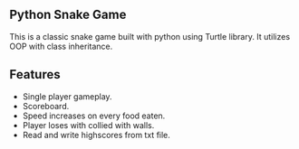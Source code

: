 ## Python Snake Game

This is a classic snake game built with python using Turtle library. It utilizes OOP with class inheritance. 

## Features

- Single player gameplay.
- Scoreboard.
- Speed increases on every food eaten.
- Player loses with collied with walls.
- Read and write highscores from txt file.